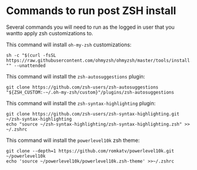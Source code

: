 # Commands to run post ZSH install

Several commands you will need to run as the logged in user that you wantto apply zsh
customizations to.

This command will install `oh-my-zsh` customizations:

```shell
sh -c "$(curl -fsSL https://raw.githubusercontent.com/ohmyzsh/ohmyzsh/master/tools/install.sh)" "" --unattended
```

This command will install the `zsh-autosuggestions` plugin:

```shell
git clone https://github.com/zsh-users/zsh-autosuggestions "${ZSH_CUSTOM:-~/.oh-my-zsh/custom}"/plugins/zsh-autosuggestions
```

This command will install the `zsh-syntax-highlighting` plugin:

```shell
git clone https://github.com/zsh-users/zsh-syntax-highlighting.git ~/zsh-syntax-highlighting
echo "source ~/zsh-syntax-highlighting/zsh-syntax-highlighting.zsh" >> ~/.zshrc
```

This command will install the `powerlevel10k` zsh theme:

```shell
git clone --depth=1 https://github.com/romkatv/powerlevel10k.git ~/powerlevel10k
echo 'source ~/powerlevel10k/powerlevel10k.zsh-theme' >>~/.zshrc
```
